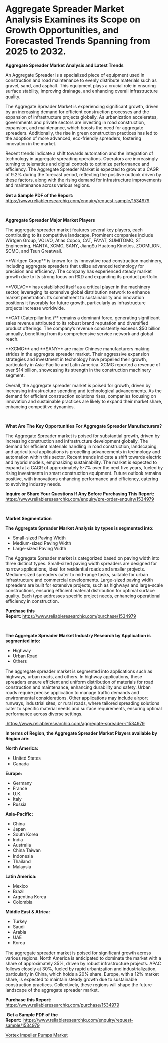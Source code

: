 <p><h1>Aggregate Spreader Market Analysis Examines its Scope on Growth Opportunities, and Forecasted Trends Spanning from 2025 to 2032.</h1></p><p><strong>Aggregate Spreader Market Analysis and Latest Trends</strong></p>
<p><p>An Aggregate Spreader is a specialized piece of equipment used in construction and road maintenance to evenly distribute materials such as gravel, sand, and asphalt. This equipment plays a crucial role in ensuring surface stability, improving drainage, and enhancing overall infrastructure quality.</p><p>The Aggregate Spreader Market is experiencing significant growth, driven by an increasing demand for efficient construction processes and the expansion of infrastructure projects globally. As urbanization accelerates, governments and private sectors are investing in road construction, expansion, and maintenance, which boosts the need for aggregate spreaders. Additionally, the rise in green construction practices has led to the adoption of more advanced, eco-friendly spreaders, fostering innovation in the market.</p><p>Recent trends indicate a shift towards automation and the integration of technology in aggregate spreading operations. Operators are increasingly turning to telematics and digital controls to optimize performance and efficiency. The Aggregate Spreader Market is expected to grow at a CAGR of 9.2% during the forecast period, reflecting the positive outlook driven by these factors, along with the rising demand for infrastructure improvements and maintenance across various regions.</p></p>
<p><strong>Get a Sample PDF of the Report:&nbsp;</strong> <a href="https://www.reliableresearchiq.com/enquiry/request-sample/1534979?utm_campaign=2458&utm_medium=2&utm_source=Github&utm_content=ia&utm_term=08042025&utm_id=aggregate-spreader">https://www.reliableresearchiq.com/enquiry/request-sample/1534979</a></p>
<p>&nbsp;</p>
<p><strong>Aggregate Spreader Major Market Players</strong></p>
<p><p>The aggregate spreader market features several key players, each contributing to its competitive landscape. Prominent companies include Wirtgen Group, VOLVO, Atlas Copco, CAT, FAYAT, SUMITOMO, ST Engineering, HANTA, XCMG, SANY, JiangSu Huatong Kinetics, ZOOMLION, SCMC, and Tsun Greatwall.</p><p>**Wirtgen Group** is known for its innovative road construction machinery, including aggregate spreaders that utilize advanced technology for precision and efficiency. The company has experienced steady market growth due to its strong focus on R&D and expanding its product portfolio. </p><p>**VOLVO** has established itself as a critical player in the machinery sector, leveraging its extensive global distribution network to enhance market penetration. Its commitment to sustainability and innovation positions it favorably for future growth, particularly as infrastructure projects increase worldwide.</p><p>**CAT (Caterpillar Inc.)** remains a dominant force, generating significant sales revenue attributed to its robust brand reputation and diversified product offerings. The company’s revenue consistently exceeds $50 billion annually, benefiting from its comprehensive service network and global reach.</p><p>**XCMG** and **SANY** are major Chinese manufacturers making strides in the aggregate spreader market. Their aggressive expansion strategies and investment in technology have propelled their growth, particularly in Asia-Pacific and Latin America. XCMG reported a revenue of over $14 billion, showcasing its strength in the construction machinery segment.</p><p>Overall, the aggregate spreader market is poised for growth, driven by increasing infrastructure spending and technological advancements. As the demand for efficient construction solutions rises, companies focusing on innovation and sustainable practices are likely to expand their market share, enhancing competitive dynamics.</p></p>
<p>&nbsp;</p>
<p><strong>What Are The Key Opportunities For Aggregate Spreader Manufacturers?</strong></p>
<p><p>The Aggregate Spreader market is poised for substantial growth, driven by increasing construction and infrastructure development globally. The demand for efficient materials handling in road construction, landscaping, and agricultural applications is propelling advancements in technology and automation within this sector. Recent trends indicate a shift towards electric and hybrid models, emphasizing sustainability. The market is expected to expand at a CAGR of approximately 5-7% over the next five years, fueled by rising investments in smart construction equipment. Future outlook remains positive, with innovations enhancing performance and efficiency, catering to evolving industry needs.</p></p>
<p><strong>Inquire or Share Your Questions If Any Before Purchasing This Report:</strong> <a href="https://www.reliableresearchiq.com/enquiry/pre-order-enquiry/1534979?utm_campaign=2458&utm_medium=2&utm_source=Github&utm_content=ia&utm_term=08042025&utm_id=aggregate-spreader">https://www.reliableresearchiq.com/enquiry/pre-order-enquiry/1534979</a></p>
<p>&nbsp;</p>
<p><strong>Market Segmentation</strong></p>
<p><strong>The Aggregate Spreader Market Analysis by types is segmented into:</strong></p>
<p><ul><li>Small-sized Paving Width</li><li>Medium-sized Paving Width</li><li>Large-sized Paving Width</li></ul></p>
<p><p>The Aggregate Spreader market is categorized based on paving width into three distinct types. Small-sized paving width spreaders are designed for narrow applications, ideal for residential roads and smaller projects. Medium-sized spreaders cater to mid-range tasks, suitable for urban infrastructure and commercial developments. Large-sized paving width spreaders are built for extensive projects, such as highways and large-scale constructions, ensuring efficient material distribution for optimal surface quality. Each type addresses specific project needs, enhancing operational efficiency in construction.</p></p>
<p><strong>Purchase this Report:&nbsp;</strong><a href="https://www.reliableresearchiq.com/purchase/1534979?utm_campaign=2458&utm_medium=2&utm_source=Github&utm_content=ia&utm_term=08042025&utm_id=aggregate-spreader">https://www.reliableresearchiq.com/purchase/1534979</a></p>
<p>&nbsp;</p>
<p><strong>The Aggregate Spreader Market Industry Research by Application is segmented into:</strong></p>
<p><ul><li>Highway</li><li>Urban Road</li><li>Others</li></ul></p>
<p><p>The aggregate spreader market is segmented into applications such as highways, urban roads, and others. In highway applications, these spreaders ensure efficient and uniform distribution of materials for road construction and maintenance, enhancing durability and safety. Urban roads require precise application to manage traffic demands and environmental considerations. Other applications may include airport runways, industrial sites, or rural roads, where tailored spreading solutions cater to specific material needs and surface requirements, ensuring optimal performance across diverse settings.</p></p>
<p><a href="https://www.reliableresearchiq.com/aggregate-spreader-r1534979?utm_campaign=2458&utm_medium=2&utm_source=Github&utm_content=ia&utm_term=08042025&utm_id=aggregate-spreader">&nbsp;https://www.reliableresearchiq.com/aggregate-spreader-r1534979</a></p>
<p><strong>In terms of Region, the Aggregate Spreader Market Players available by Region are:</strong></p>
<p>
    <p> <strong> North America: </strong>
        <ul>
            <li>United States</li>
            <li>Canada</li>
        </ul>
        </p> 
    <p> <strong> Europe: </strong>
        <ul>
            <li>Germany</li>
            <li>France</li>
            <li>U.K.</li>
            <li>Italy</li>
            <li>Russia</li>
        </ul>
        </p> 
    <p> <strong> Asia-Pacific: </strong>
        <ul>
            <li>China</li>
            <li>Japan</li>
            <li>South Korea</li>
            <li>India</li>
            <li>Australia</li>
            <li>China Taiwan</li>
            <li>Indonesia</li>
            <li>Thailand</li>
            <li>Malaysia</li>
        </ul>
        </p> 
    <p> <strong> Latin America: </strong>
        <ul>
            <li>Mexico</li>
            <li>Brazil</li>
            <li>Argentina Korea</li>
            <li>Colombia</li>
        </ul>
        </p> 
    <p> <strong> Middle East & Africa: </strong>
        <ul>
            <li>Turkey</li>
            <li>Saudi</li>
            <li>Arabia</li>
            <li>UAE</li>
            <li>Korea</li>
        </ul>
    </p>
    </p>
<p><p>The aggregate spreader market is poised for significant growth across various regions. North America is anticipated to dominate the market with a share of approximately 35%, driven by robust infrastructure projects. APAC follows closely at 30%, fueled by rapid urbanization and industrialization, particularly in China, which holds a 20% share. Europe, with a 12% market share, is expected to maintain steady growth due to sustainable construction practices. Collectively, these regions will shape the future landscape of the aggregate spreader market.</p></p>
<p><strong>Purchase this Report: </strong><a href="https://www.reliableresearchiq.com/purchase/1534979?utm_campaign=2458&utm_medium=2&utm_source=Github&utm_content=ia&utm_term=08042025&utm_id=aggregate-spreader">https://www.reliableresearchiq.com/purchase/1534979</a></p>
<p>&nbsp;<strong>Get a Sample PDF of the Report:&nbsp;&nbsp;</strong><a href="https://www.reliableresearchiq.com/enquiry/request-sample/1534979?utm_campaign=2458&utm_medium=2&utm_source=Github&utm_content=ia&utm_term=08042025&utm_id=aggregate-spreader">https://www.reliableresearchiq.com/enquiry/request-sample/1534979</a></p>
<p><strong></strong></p>
<p><p><a href="https://github.com/melascalbirp/Market-Research-Report-List-1/blob/main/vortex-impeller-pumps-market.md?utm_campaign=2458&utm_medium=2&utm_source=Github&utm_content=ia&utm_term=08042025&utm_id=aggregate-spreader">Vortex Impeller Pumps Market</a></p></p>